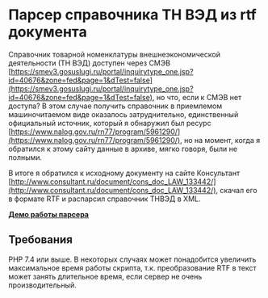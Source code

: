 # Парсер справочника ТН ВЭД из rtf документа

Справочник товарной номенклатуры внешнеэкономической деятельности (ТН ВЭД) доступен через СМЭВ [https://smev3.gosuslugi.ru/portal/inquirytype_one.jsp?id=40676&zone=fed&page=1&dTest=false](https://smev3.gosuslugi.ru/portal/inquirytype_one.jsp?id=40676&zone=fed&page=1&dTest=false), но что, если к СМЭВ нет доступа? В этом случае получить справочник в приемлемом машиночитаемом виде оказалось затруднительно, единственный официальный источник, который я обнаружил был ресурс [https://www.nalog.gov.ru/rn77/program/5961290/](https://www.nalog.gov.ru/rn77/program/5961290/), но на момент, когда я обратился к этому сайту данные в архиве, мягко говоря, были не полными.

В итоге я обратился к исходному документу на сайте Консультант [http://www.consultant.ru/document/cons_doc_LAW_133442/](http://www.consultant.ru/document/cons_doc_LAW_133442/), скачал его в формате RTF и распарсил справочник ТНВЭД в XML.

**[Демо работы парсера](https://pgood.space/userfiles/file/tnved-parser/)**

## Требования

PHP 7.4 или выше. В некоторых случаях может понадобится увеличить максимальное время работы скрипта, т.к. преобразование RTF в текст может занять длительное время, если сервер не очень производительный.
